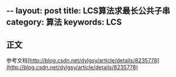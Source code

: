 --
layout: post
title: LCS算法求最长公共子串
category: 算法
keywords: LCS
---

## 正文

参考文档[http://blog.csdn.net/dylgsy/article/details/8235778](http://blog.csdn.net/dylgsy/article/details/8235778)